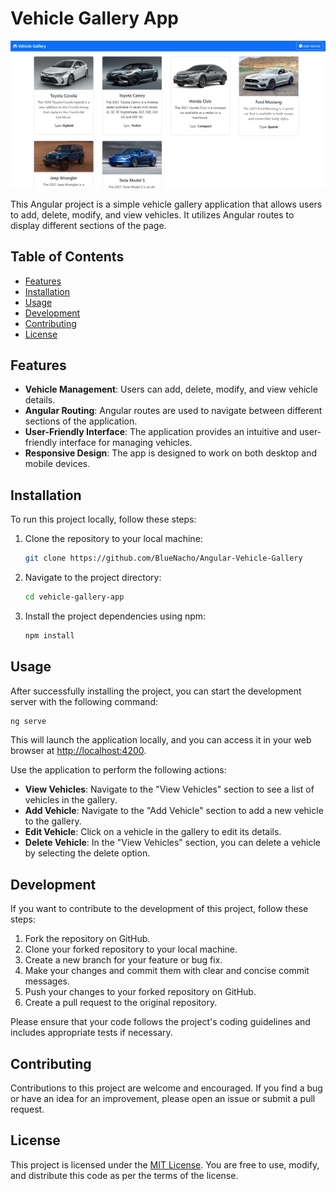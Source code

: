 # Vehicle Gallery App

![Vehicle Gallery App Screenshot](screenshot.png)

This Angular project is a simple vehicle gallery application that allows users to add, delete, modify, and view vehicles. It utilizes Angular routes to display different sections of the page.

## Table of Contents

- [Features](#features)
- [Installation](#installation)
- [Usage](#usage)
- [Development](#development)
- [Contributing](#contributing)
- [License](#license)

## Features

- **Vehicle Management**: Users can add, delete, modify, and view vehicle details.
- **Angular Routing**: Angular routes are used to navigate between different sections of the application.
- **User-Friendly Interface**: The application provides an intuitive and user-friendly interface for managing vehicles.
- **Responsive Design**: The app is designed to work on both desktop and mobile devices.

## Installation

To run this project locally, follow these steps:

1. Clone the repository to your local machine:

   ```bash
   git clone https://github.com/BlueNacho/Angular-Vehicle-Gallery
   ```

2. Navigate to the project directory:

   ```bash
   cd vehicle-gallery-app
   ```

3. Install the project dependencies using npm:

   ```bash
   npm install
   ```

## Usage

After successfully installing the project, you can start the development server with the following command:

```bash
ng serve
```

This will launch the application locally, and you can access it in your web browser at [http://localhost:4200](http://localhost:4200).

Use the application to perform the following actions:

- **View Vehicles**: Navigate to the "View Vehicles" section to see a list of vehicles in the gallery.
- **Add Vehicle**: Navigate to the "Add Vehicle" section to add a new vehicle to the gallery.
- **Edit Vehicle**: Click on a vehicle in the gallery to edit its details.
- **Delete Vehicle**: In the "View Vehicles" section, you can delete a vehicle by selecting the delete option.

## Development

If you want to contribute to the development of this project, follow these steps:

1. Fork the repository on GitHub.
2. Clone your forked repository to your local machine.
3. Create a new branch for your feature or bug fix.
4. Make your changes and commit them with clear and concise commit messages.
5. Push your changes to your forked repository on GitHub.
6. Create a pull request to the original repository.

Please ensure that your code follows the project's coding guidelines and includes appropriate tests if necessary.

## Contributing

Contributions to this project are welcome and encouraged. If you find a bug or have an idea for an improvement, please open an issue or submit a pull request.

## License

This project is licensed under the [MIT License](LICENSE). You are free to use, modify, and distribute this code as per the terms of the license.